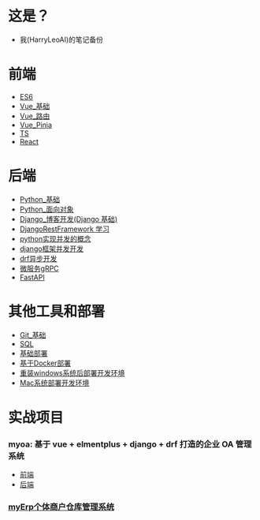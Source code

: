 # 这是？

- 我(HarryLeoAI)的笔记备份

# 前端

- <a href="./ES6.md">ES6</a>
- <a href="./Vue_基础.md">Vue\_基础</a>
- <a href="./Vue_路由.md">Vue\_路由</a>
- <a href="./Vue_Pinia.md">Vue_Pinia</a>
- <a href="./typescript.md">TS</a>
- <a href="./React.md">React</a>

# 后端

- <a href="./Python_基础.md">Python\_基础</a>
- <a href="./Python_面向对象.md">Python\_面向对象</a>
- <a href="./Django博客开发.md">Django\_博客开发(Django 基础)</a>
- <a href="./DjangoRestFramework.md">DjangoRestFramework 学习</a>
- <a href="./python实现并发的概念.md">python实现并发的概念</a>
- <a href="./django异步.md">django框架并发开发</a>
- <a href="./drf异步开发.md">drf异步开发</a>
- <a href="./微服务_gRPC.md">微服务gRPC</a>
- <a href="./FastAPI.md">FastAPI</a>

# 其他工具和部署

- <a href="./Git_基础.md">Git\_基础</a>
- <a href="./SQL.md">SQL</a>
- <a href="./基础部署.md">基础部署</a>
- <a href="./基于Docker部署.md">基于Docker部署</a>
- <a href="./windows开发环境部署.md">重装windows系统后部署开发环境</a>
- <a href="./mac开发环境部署.md">Mac系统部署开发环境</a>

# 实战项目

### myoa: 基于 vue + elmentplus + django + drf 打造的企业 OA 管理系统

- <a href="https://github.com/HarryWebAI/myoa_frontend">前端</a>
- <a href="https://github.com/HarryWebAI/myoa_backend">后端</a>

### <a href="https://github.com/HarryWebAI/myerp">myErp个体商户仓库管理系统</a>

